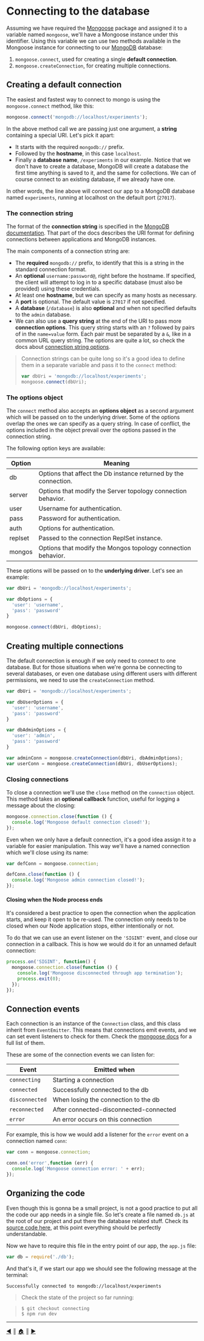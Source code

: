 # Connecting to the database
Assuming we have required the [Mongoose][1] package and assigned it to a variable named `mongoose`, we'll have a Mongoose instance under this identifier. Using this variable we can use two methods available in the Mongoose instance for connecting to our [MongoDB][2] database:

1. `mongoose.connect`, used for creating a single **default connection**.
2. `mongoose.createConnection`, for creating multiple connections.

## Creating a default connection
The easiest and fastest way to connect to mongo is using the `mongoose.connect` method, like this:

```js
mongoose.connect('mongodb://localhost/experiments');
```

In the above method call we are passing just one argument, a **string** containing a special URI. Let's pick it apart:

* It starts with the required `mongodb://` prefix.
* Followed by the **hostname**, in this case `localhost`.
* Finally a **database name**, `/experiments` in our example. Notice that we don't have to create a database, MongoDB will create a database the first time anything is saved to it, and the same for collections. We can of course connect to an existing database, if we already have one.

In other words, the line above will connect our app to a MongoDB database named `experiments`, running at localhost on the default port (`27017`).

### The connection string
The format of the **connection string** is specified in the [MongoDB documentation][3]. That part of the docs describes the URI format for defining connections between applications and MongoDB instances.

The main components of a connection string are:

* The **required** `mongodb://` prefix, to identify that this is a string in the standard connection format.
* An **optional** `username:password@`, right before the hostname. If specified, the client will attempt to log in to a specific database (must also be provided) using these credentials.
* At least one **hostname**, but we can specify as many hosts as necessary.
* A **port** is optional. The default value is `27017` if not specified.
* A **database** (`/database`) is also **optional** and when not specified defaults to the `admin` database.
* We can also use a **query string** at the end of the URI to pass more **connection options**. This query string starts with an `?` followed by pairs of in the `name=value` form. Each pair must be separated by a `&`, like in a common URL query string. The options are quite a lot, so check the docs about [connection string options][4].

>  Connection strings can be quite long so it's a good idea to define them in a separate variable and pass it to the `connect` method:
>
>  ```js
>  var dbUri = 'mongodb://localhost/experiments';
>  mongoose.connect(dbUri);
>  ```


### The options object
The `connect` method also accepts an **options object** as a second argument which will be passed on to the underlying driver. Some of the options overlap the ones we can specify as a query string. In case of conflict, the options included in the object prevail over the options passed in the connection string.

The following option keys are available:

Option  | Meaning
--------|----------------
db      | Options that affect the Db instance returned by the connection.
server  | Options that modify the Server topology connection behavior.
user    | Username for authentication.
pass    | Password for authentication.
auth    | Options for authentication.
replset | Passed to the connection ReplSet instance.
mongos  | Options that modify the Mongos topology connection behavior.

These options will be passed on to the **underlying driver**. Let's see an example:

```js
var dbUri = 'mongodb://localhost/experiments';

var dbOptions = {
  'user': 'username',
  'pass': 'password'
}

mongoose.connect(dbUri, dbOptions);
```

## Creating multiple connections
The default connection is enough if we only need to connect to one database. But for those situations when we're gonna be connecting to several databases, or even one database using different users with different permissions, we need to use the `createConnection` method.

```js
var dbUri = 'mongodb://localhost/experiments';

var dbUserOptions = {
  'user': 'username',
  'pass': 'password'
}

var dbAdminOptions = {
  'user': 'admin',
  'pass': 'password'
}

var adminConn = mongoose.createConnection(dbUri, dbAdminOptions);
var userConn = mongoose.createConnection(dbUri, dbUserOptions);
```

### Closing connections
To close a connection we'll use the `close` method on the `connection` object. This method takes an **optional callback** function, useful for logging a message about the closing:

```js
mongoose.connection.close(function () {
  console.log('Mongoose default connection closed!');
});
```

Even when we only have a default connection, it's a good idea assign it to a variable for easier manipulation. This way we'll have a named connection which we'll close using its name:
```js
var defConn = mongoose.connection;

defConn.close(function () {
  console.log('Mongoose admin connection closed!');
});
```

#### Closing when the Node process ends
It's considered a best practice to open the connection when the application starts, and keep it open to be re-used. The connection only needs to be closed when our Node application stops, either intentionally or not.

To do that we can use an event listener on the `'SIGINT'` event, and close our connection in a callback. This is how we would do it for an unnamed default connection:

```js
process.on('SIGINT', function() {
  mongoose.connection.close(function () {
    console.log('Mongoose disconnected through app termination');
    process.exit(0);
  });
});
```

## Connection events
Each connection is an instance of the `Connection` class, and this class inherit from `EventEmitter`. This means that connections emit events, and we can set event listeners to check for them. Check the [mongoose docs][5] for a full list of them.

These are some of the connection events we can listen for:

Event          | Emitted when
---------------|--------------
`connecting`   | Starting a connection
`connected`    | Successfully connected to the db
`disconnected` | When losing the connection to the db
`reconnected`  | After connected-disconnected-connected
`error`        | An error occurs on this connection

For example, this is how we would add a listener for the `error` event on a connection named `conn`:

```js
var conn = mongoose.connection;

conn.on('error',function (err) {  
  console.log('Mongoose connection error: ' + err);
});
```

## Organizing the code
Even though this is gonna be a small project, is not a good practice to put all the code our app needs in a single file. So let's create a file named `db.js` at the root of our project and put there the database related stuff. Check its [source code here][6], at this point everything should be perfectly understandable.

Now we have to require this file in the entry point of our app, the `app.js` file:

```js
var db = require('./db');
```

And that's it, if we start our app we should see the following message at the terminal:

```
Successfully connected to mongodb://localhost/experiments
```

> Check the state of the project so far running:

> ```
> $ git checkout connecting
> $ npm run dev
> ```

---
[:arrow_backward:][back] ║ [:house:][home] ║ [:arrow_forward:][next]

<!-- navigation -->
[home]: ../README.md
[back]: setup.md
[next]: #

<!-- links -->
[1]: http://mongoosejs.com/
[2]: https://www.mongodb.org/
[3]: https://docs.mongodb.org/manual/reference/connection-string/
[4]: https://docs.mongodb.org/manual/reference/connection-string/#connection-string-options
[5]: http://mongoosejs.com/docs/api.html#connection-js
[6]: https://github.com/lifeBalance/mongoose_experiments/blob/v0.2/db.js
